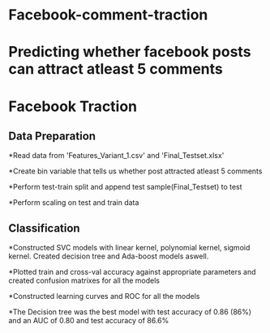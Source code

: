# Facebook-comment-traction

# Predicting whether facebook posts can attract atleast 5 comments

# Facebook Traction

## Data Preparation

*Read data from 'Features_Variant_1.csv' and 'Final_Testset.xlsx'

*Create bin variable that tells us whether post attracted atleast 5 comments

*Perform test-train split and append test sample(Final_Testset) to test

*Perform scaling on test and train data

## Classification

*Constructed SVC models with linear kernel, polynomial kernel, sigmoid kernel. Created decision tree and Ada-boost models aswell.

*Plotted train and cross-val accuracy against appropriate parameters and created confusion matrixes for all the models

*Constructed learning curves and ROC for all the models

*The Decision tree was the best model with test accuracy of 0.86 (86%) and an AUC of 0.80 and test accuracy of 86.6%
